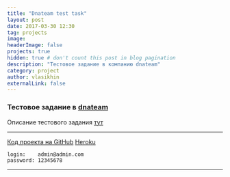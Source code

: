 ```yaml
---
title: "Dnateam test task"
layout: post
date: 2017-03-30 12:30
tag: projects
image: 
headerImage: false
projects: true
hidden: true # don't count this post in blog pagination
description: "Тестовое задание в компанию dnateam"
category: project
author: vlasikhin 
externalLink: false
---
```


### Тестовое задание в [dnateam](http://dnateam.ru/)

Описание тестового задания [тут](/files/dnateam_test_task.pdf)

---

[Код проекта на GitHub](https://github.com/vlasikhin/dna_demo)
[Heroku](https://dnademo.herokuapp.com/)  

`login:    admin@admin.com`  
`password: 12345678` 

---
